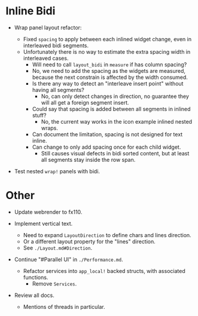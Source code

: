 # Inline Bidi

* Wrap panel layout refactor:
  - Fixed `spacing` to apply between each inlined widget change, even in interleaved bidi segments.
  - Unfortunately there is no way to estimate the extra spacing width in interleaved cases.
    - Will need to call `layout_bidi` in `measure` if has column spacing?
    - No, we need to add the spacing as the widgets are measured, because the next constrain is affected by the width consumed.
    - Is there any way to detect an "interleave insert point" without having all segments?
        - No, can only detect changes in direction, no guarantee they will all get a foreign segment insert.
    - Could say that spacing is added between all segments in inlined stuff?
        - No, the current way works in the icon example inlined nested wraps.
    - Can document the limitation, spacing is not designed for text inline.
    - Can change to only add spacing once for each child widget.
        - Still causes visual defects in bidi sorted content, but at least all segments stay inside the row span.

* Test nested `wrap!` panels with bidi.

# Other

* Update webrender to fx110.
* Implement vertical text.
    - Need to expand `LayoutDirection` to define chars and lines direction.
    - Or a different layout property for the "lines" direction.
    - See `./Layout.md#Direction`.

* Continue "#Parallel UI" in `./Performance.md`.
    - Refactor services into `app_local!` backed structs, with associated functions.
        - Remove `Services`.

* Review all docs.
    - Mentions of threads in particular.